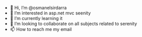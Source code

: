 - 👋 Hi, I’m @osmanelsirdarra
- 👀 I’m interested in asp.net mvc seenity 
- 🌱 I’m currently learning it
- 💞️ I’m looking to collaborate on all subjects related to serenity
- 📫 How to reach me my email

<!---
osmanelsirdarra/osmanelsirdarra is a ✨ special ✨ repository because its `README.md` (this file) appears on your GitHub profile.
You can click the Preview link to take a look at your changes.
--->
